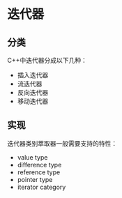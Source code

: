 # 迭代器

## 分类

C++中迭代器分成以下几种：

- 插入迭代器
- 流迭代器
- 反向迭代器
- 移动迭代器

## 实现

迭代器类别萃取器一般需要支持的特性：

- value type
- difference type
- reference type
- pointer type
- iterator category
